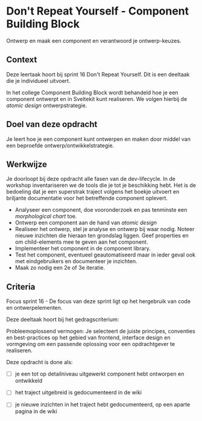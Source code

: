 
# Don't Repeat Yourself - Component Building Block

Ontwerp en maak een component en verantwoord je ontwerp-keuzes.

## Context

Deze leertaak hoort bij sprint 16 Don't Repeat Yourself. Dit is een deeltaak die je individueel uitvoert.

In het college Component Building Block wordt behandeld hoe je een component ontwerpt en in Sveltekit kunt realiseren. We volgen hierbij de *atomic design* ontwerpstrategie.

## Doel van deze opdracht

Je leert hoe je een component kunt ontwerpen en maken door middel van een beproefde ontwerp/ontwikkelstrategie.

## Werkwijze

Je doorloopt bij deze opdracht alle fasen van de dev-lifecycle. In de workshop inventariseren we de tools die je tot je beschikking hebt. Het is de bedoeling dat je een superstrak traject volgens het boekje uitvoert en briljante documentatie voor het betreffende component oplevert.

- Analyseer een component, doe vooronderzoek en pas tenminste een *morphological chart* toe.
- Ontwerp een component aan de hand van *atomic design*
- Realiseer het ontwerp, stel je analyse en ontwerp bij waar nodig. Noteer nieuwe inzichten die hieraan ten grondslag liggen. Geef properties en <slots> om child-elements mee te geven aan het component.
- Implementeer het component in de component library.
- Test het component, eventueel geautomatiseerd maar in ieder geval ook met eindgebruikers en documenteer je inzichten.
- Maak zo nodig een 2e of 3e iteratie.

## Criteria

Focus sprint 16 - De focus van deze sprint ligt op het hergebruik van code en ontwerpelementen.

Deze deeltaak hoort bij het gedragscriterium:  

Probleemoplossend vermogen: Je selecteert de juiste principes, conventies en best-practices op het gebied van frontend, interface design en vormgeving om een passende oplossing voor een opdrachtgever te realiseren.

Deze opdracht is done als:

- [ ] je een tot op detailniveau uitgewerkt component hebt ontworpen en ontwikkeld
- [ ] het traject uitgebreid is gedocumenteerd in de wiki
- [ ] je nieuwe inzichten in het traject hebt gedocumenteerd, op een aparte pagina in de wiki

